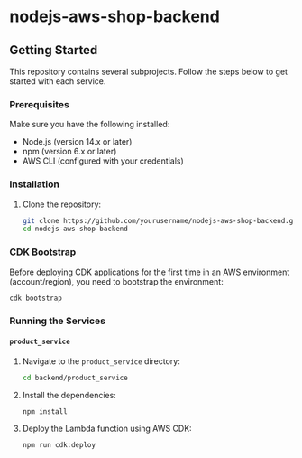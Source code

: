 # nodejs-aws-shop-backend

## Getting Started

This repository contains several subprojects. Follow the steps below to get started with each service.

### Prerequisites

Make sure you have the following installed:
- Node.js (version 14.x or later)
- npm (version 6.x or later)
- AWS CLI (configured with your credentials)

### Installation

1. Clone the repository:
    ```bash
    git clone https://github.com/yourusername/nodejs-aws-shop-backend.git
    cd nodejs-aws-shop-backend
    ```

### CDK Bootstrap

Before deploying CDK applications for the first time in an AWS environment (account/region), you need to bootstrap the environment:

```bash
cdk bootstrap
```

### Running the Services

#### `product_service`

1. Navigate to the `product_service` directory:
    ```bash
    cd backend/product_service
    ```

2. Install the dependencies:
    ```bash
    npm install
    ```

3. Deploy the Lambda function using AWS CDK:
    ```bash
    npm run cdk:deploy
    ```

